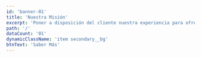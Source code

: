 ```yaml
---
id: 'banner-01'
title: 'Nuestra Misión'
excerpt: 'Poner a disposición del cliente nuestra experiencia para ofrecerle el mejor servicio con eficacia y calidad.'
path: '/'
dataCount: '01'
dynamicClassName: 'item secondary__bg'
btnText: 'Saber Más'
---
```

